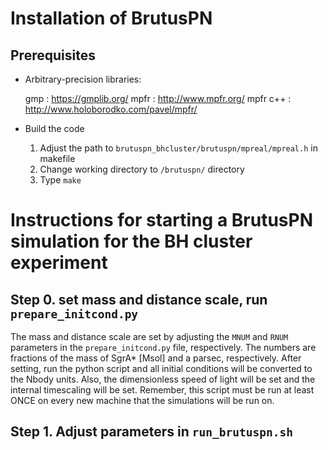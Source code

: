 # Installation of BrutusPN
## Prerequisites
- Arbitrary-precision libraries:

  gmp		: https://gmplib.org/
  mpfr		: http://www.mpfr.org/
  mpfr c++	: http://www.holoborodko.com/pavel/mpfr/

- Build the code

  1) Adjust the path to ```brutuspn_bhcluster/brutuspn/mpreal/mpreal.h``` in makefile
  2) Change working directory to ```/brutuspn/``` directory
  3) Type ```make```

# Instructions for starting a BrutusPN simulation for the BH cluster experiment

## Step 0. set mass and distance scale, run ```prepare_initcond.py```
The mass and distance scale are set by adjusting the ```MNUM``` and ```RNUM``` parameters in the ```prepare_initcond.py``` file, respectively.
The numbers are fractions of the mass of SgrA* [Msol] and a parsec, respectively.
After setting, run the python script and all initial conditions will be converted to the Nbody units.
Also, the dimensionless speed of light will be set and the internal timescaling will be set.
Remember, this script must be run at least ONCE on every new machine that the simulations will be run on.

## Step 1. Adjust parameters in ```run_brutuspn.sh```

